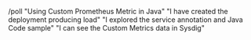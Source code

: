 /poll "Using Custom Prometheus Metric in Java" "I have created the deployment producing load" "I explored the service annotation and Java Code sample" "I can see the Custom Metrics data in Sysdig"
